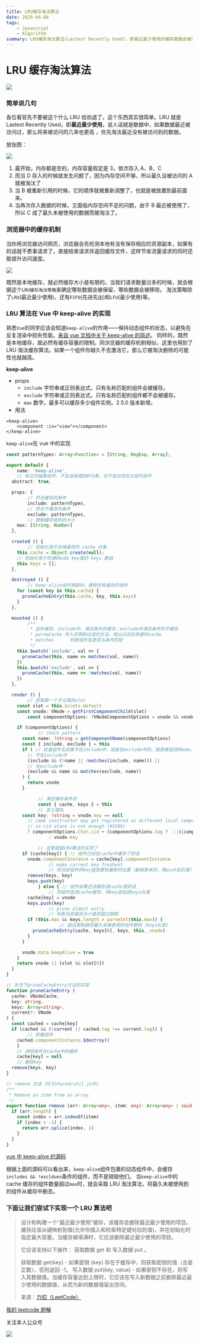 ```yaml
---
title: LRU缓存淘汰算法
date: 2020-04-08
tags: 
	- Javascript
	- Algorithm
summary: LRU缓存淘汰算法(Lastest Recently Used)，即最近最少使用的缓存数据会被淘汰的算法。于前端而言，日常接触到的浏览器中的缓存策略、Vue中的keep-alive，都涉及到了该算法，名称听上去好像有些高大上，其实原理和实现还是很简单的，赶紧进来点亮下技能吧！
---
```


# LRU 缓存淘汰算法

![](http://cdn.liwuhou.cn/blog/20200408075041.png)

### 简单说几句

各位看官先不要被这个什么 LRU 给劝退了，这个东西其实很简单。LRU 就是 Lastest Recently Used，即**最近最少使用**，说人话就是数据中，如果数据最近被访问过，那么将来被访问的几率也更高 ，优先淘汰最近没有被访问到的数据。

放张图：

![](http://cdn.liwuhou.cn/blog/20200408073340.png)

1. 最开始，内存都是空的，内存容量假定是 3，依次存入 A、B、C
2. 而当 D 存入的时候就发生问题了，因为内存空间不够，所以最久没被访问的 A 就被淘汰了
3. 当 B 被重新引用的时候，它的顺序就被重新调整了，也就是被放置到最前面来。
4. 当再次存入数据的时候，又面临内存空间不足的问题，由于 B 最近被使用了，所以 C 成了最久未被使用的数据而被淘汰了。

### 浏览器中的缓存机制

当你用浏览器访问网页，浏览器会先检测本地有没有保存相应的资源副本，如果有的话就不费事请求了，直接结束请求并返回缓存文件，这样节省流量请求的同时还能提升访问速度。

![](http://cdn.liwuhou.cn/blog/20200408083543.png)

既然是本地缓存，就必然缓存大小是有限的。当我们请求数量过多的时候，就会根据这个`LRU缓存淘汰策略`来确定哪些数据会被保留，哪些数据会被移除。
淘汰策略除了`LRU`(最近最少使用)，还有`FIFO`(先进先出)和`LFU`(最少使用)等。

### LRU 算法在 Vue 中 keep-alive 的实现

熟悉`Vue`的同学应该会知道`keep-alive`的作用——保持动态组件的状态，以避免在反复渲染中损失性能。[来自 vue 文档中关于 keep-alive 的简述](https://cn.vuejs.org/v2/api/#keep-alive)。
同样的，既然是本地缓存，就必然有缓存容量的限制。同浏览器的缓存机制相似，这里也用到了 LRU 淘汰缓存算法。如果一个组件你越久不去激活它，那么它被淘汰删除的可能性也就越高。

**keep-alive**

- props
  - `include` 字符串或正则表达式。只有名称匹配的组件会被缓存。
  - `exclude` 字符串或正则表达式。只有名称匹配的组件都不会被缓存。
  - `max` 数字。最多可以缓存多少组件实例。2.5.0 版本新增。
- 用法

```vue
<keep-alive>
	<component :is="view"></component>
</keep-alive>
```

`keep-alive`在 vue 中的实现

```ts
const patternTypes: Array<Function> = [String, RegExp, Array];

export default {
	name: 'keep-alive',
	// 标记为抽象组件，不会渲染成DOM元素，也不会出现在父组件链中
  abstract: true,

  props: {
		// 符合缓存的条件
		include: patternTypes,
		// 符合不缓存的条件
		exclude: patternTypes,
		// 限制缓存组件的大小
    max: [String, Number]
  },

  created () {
		// 初始化用于存储缓存的 cache 对象
    this.cache = Object.create(null);
    // 初始化用于存储VNode key值的 keys 数组
    this.keys = [];
  },

  destroyed () {
		// keep-alive组件销毁时，删除所有缓存的组件
    for (const key in this.cache) {
      pruneCacheEntry(this.cache, key, this.keys)
    }
  },

  mounted () {
		/**
		 * 监听缓存，include中，满足条件的缓存；exclude中满足条件的不缓存
		 * purneCache 传入实例和过滤的方法，用以过滤实例里的cache
		 * matches		判断组件名是否与条件匹配
		 */
    this.$watch('include', val => {
      pruneCache(this, name => matches(val, name))
    })
    this.$watch('exclude', val => {
      pruneCache(this, name => !matches(val, name))
    })
  },

  render () {
		// 获取第一个子元素的slot
    const slot = this.$slots.default
    const vnode: VNode = getFirstComponentChild(slot)
		const componentOptions: ?VNodeComponentOptions = vnode && vnode.componentOptions

    if (componentOptions) {
			// check pattern
      const name: ?string = getComponentName(componentOptions)
      const { include, exclude } = this
      if ( // 检查组件名如果不在include中，或者在exclude中的，就直接返回VNode，不缓存
        // 不在include中
        (include && (!name || !matches(include, name))) ||
        // 在exclude中
        (exclude && name && matches(exclude, name))
      ) {
        return vnode
      }

			// 满足缓存条件的
			const { cache, keys } = this
			// 定义键名
      const key: ?string = vnode.key == null
        // same constructor may get registered as different local components
        // so cid alone is not enough (#3269)
        ? componentOptions.Ctor.cid + (componentOptions.tag ? `::${componentOptions.tag}` : '')
				: vnode.key

			// 这里就是LRU算法的实现了
      if (cache[key]) { // 组件已经在cache中缓存了的话
        vnode.componentInstance = cache[key].componentInstance
				// make current key freshest
				// 将当前组件的key值放置到最新的位置（删掉原本的，再push到队尾）
        remove(keys, key)
        keys.push(key)
			} else { // 组件如果还没缓存进cache里的话
				// 将组件放进cache缓存，将key追加进keys队尾
        cache[key] = vnode
        keys.push(key)
				// prune oldest entry
				// 判断当前缓存大小是否超过限制
        if (this.max && keys.length > parseInt(this.max)) {
					// 超出限制就将最久未被使用的组件删除（keys队首）
          pruneCacheEntry(cache, keys[0], keys, this._vnode)
        }
      }

      vnode.data.keepAlive = true
    }
    return vnode || (slot && slot[0])
  }
}

// 补充下pruneCacheEntry方法的实现
function pruneCacheEntry (
  cache: VNodeCache,
  key: string,
  keys: Array<string>,
  current?: VNode
) {
  const cached = cache[key]
  if (cached && (!current || cached.tag !== current.tag)) {
		// 卸载组件
    cached.componentInstance.$destroy()
	}
	// 清除组件在cache中的缓存
	cache[key] = null
	// 删除key
  remove(keys, key)
}

// remove 方法（位于shared/util.js中）
/**
 * Remove an item from an array.
 */
export function remove (arr: Array<any>, item: any): Array<any> | void {
  if (arr.length) {
    const index = arr.indexOf(item)
    if (index > -1) {
      return arr.splice(index, 1)
    }
  }
}
```

[vue 中 keep-alive 的源码](https://github.com/vuejs/vue/blob/dev/src/core/components/keep-alive.js)

根据上面的源码可以看出来，`keep-alive`组件包裹的动态组件中，会缓存`includes && !excldues`条件的组件，而不是销毁他们。
当`keep-alive`中的 cache 缓存的组件数量超过`max`时，就会采取 LRU 淘汰算法，将最久未被使用到的组件从缓存中删去。

### 下面让我们尝试下实现一个 LRU 算法吧

> 设计和构建一个“最近最少使用”缓存，该缓存会删除最近最少使用的项目。缓存应该从键映射到值(允许你插入和检索特定键对应的值)，并在初始化时指定最大容量。当缓存被填满时，它应该删除最近最少使用的项目。
>
> 它应该支持以下操作： 获取数据 get 和 写入数据 put 。
>
> 获取数据 get(key) - 如果密钥 (key) 存在于缓存中，则获取密钥的值（总是正数），否则返回 -1。
> 写入数据 put(key, value) - 如果密钥不存在，则写入其数据值。当缓存容量达到上限时，它应该在写入新数据之前删除最近最少使用的数据值，从而为新的数据值留出空间。
>
> 来源：[力扣（LeetCode）](https://leetcode-cn.com/problems/lru-cache-lcci)

[我的 leetcode 题解](https://leetcode-cn.com/problems/lru-cache-lcci/solution/javascriptshi-xian-lrutao-tai-huan-cun-suan-fa-by-/)

关注本人公众号

![](https://blogs-1257826393.cos.ap-shenzhen-fsi.myqcloud.com/qrcode_for_gh_373ae200ef34_344.jpg)
